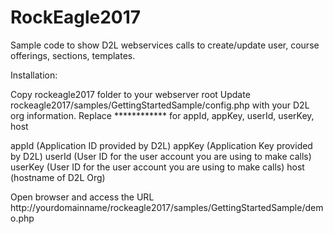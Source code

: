 # RockEagle2017
Sample code to show D2L webservices calls to create/update user, course offerings, sections, templates.

Installation: 

Copy rockeagle2017 folder to your webserver root
Update rockeagle2017/samples/GettingStartedSample/config.php with your D2L org information. 
Replace ************ for appId, appKey, userId, userKey, host

appId (Application ID provided by D2L)
appKey (Application Key provided by D2L) 
userId (User ID for the user account you are using to make calls)
userKey (User ID for the user account you are using to make calls)
host (hostname of D2L Org)

Open browser and access the URL http://yourdomainname/rockeagle2017/samples/GettingStartedSample/demo.php
